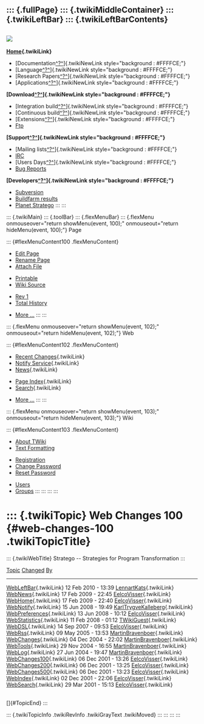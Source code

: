 ::: {.fullPage}
::: {.twikiMiddleContainer}
::: {.twikiLeftBar}
::: {.twikiLeftBarContents}
  ----------------------------------------------------------------------------------
  [![](../pub/Stratego/StrategoLogo/StrategoLogoTextlessWhite-100px.png)](WebHome)
  ----------------------------------------------------------------------------------

**[Home](WebHome){.twikiLink}**

-   [Documentation[^?^](http://www.program-transformation.org/edit/WebDSL/StrategoDocumentation?topicparent=WebDSL.WebChanges100)]{.twikiNewLink
    style="background : #FFFFCE;"}
-   [Language[^?^](http://www.program-transformation.org/edit/WebDSL/StrategoLanguage?topicparent=WebDSL.WebChanges100)]{.twikiNewLink
    style="background : #FFFFCE;"}
-   [Research
    Papers[^?^](http://www.program-transformation.org/edit/WebDSL/StrategoPublications?topicparent=WebDSL.WebChanges100)]{.twikiNewLink
    style="background : #FFFFCE;"}
-   [Applications[^?^](http://www.program-transformation.org/edit/WebDSL/StrategoApplication?topicparent=WebDSL.WebChanges100)]{.twikiNewLink
    style="background : #FFFFCE;"}

**[Download[^?^](http://www.program-transformation.org/edit/WebDSL/StrategoDownload?topicparent=WebDSL.WebChanges100)]{.twikiNewLink
style="background : #FFFFCE;"}**

-   [Integration
    build[^?^](http://www.program-transformation.org/edit/WebDSL/IntegrationBuild?topicparent=WebDSL.WebChanges100)]{.twikiNewLink
    style="background : #FFFFCE;"}
-   [Continuous
    build[^?^](http://www.program-transformation.org/edit/WebDSL/ContinuousBuild?topicparent=WebDSL.WebChanges100)]{.twikiNewLink
    style="background : #FFFFCE;"}
-   [Extensions[^?^](http://www.program-transformation.org/edit/WebDSL/AdditionalPackageDownload?topicparent=WebDSL.WebChanges100)]{.twikiNewLink
    style="background : #FFFFCE;"}
-   [Ftp](ftp://ftp.strategoxt.org/pub/stratego)

**[Support[^?^](http://www.program-transformation.org/edit/WebDSL/StrategoSupport?topicparent=WebDSL.WebChanges100)]{.twikiNewLink
style="background : #FFFFCE;"}**

-   [Mailing
    lists[^?^](http://www.program-transformation.org/edit/WebDSL/MailingList?topicparent=WebDSL.WebChanges100)]{.twikiNewLink
    style="background : #FFFFCE;"}
-   [IRC](irc://irc.freenode.net/#stratego)
-   [Users
    Days[^?^](http://www.program-transformation.org/edit/WebDSL/StrategoUsersDay?topicparent=WebDSL.WebChanges100)]{.twikiNewLink
    style="background : #FFFFCE;"}
-   [Bug Reports](http://bugs.strategoxt.org/browse/STR)

**[Developers[^?^](http://www.program-transformation.org/edit/WebDSL/StrategoDev?topicparent=WebDSL.WebChanges100)]{.twikiNewLink
style="background : #FFFFCE;"}**

-   [Subversion](https://svn.strategoxt.org/repos/StrategoXT/strategoxt/trunk)
-   [Buildfarm
    results](http://releases.strategoxt.org/quick-view-by-date.html)
-   [Planet Stratego](http://planet.strategoxt.org)
:::
:::

::: {.twikiMain}
::: {.toolBar}
::: {.flexMenuBar}
::: {.flexMenu onmouseover="return showMenu(event, 100);" onmouseout="return hideMenu(event, 100);"}
Page

::: {#flexMenuContent100 .flexMenuContent}
-   [Edit
    Page](http://www.program-transformation.org/edit/WebDSL/WebChanges100?t=1536829047)
-   [Rename
    Page](http://www.program-transformation.org/rename/WebDSL/WebChanges100)
-   [Attach
    File](http://www.program-transformation.org/attach/WebDSL/WebChanges100)

<!-- -->

-   [Printable](http://www.program-transformation.org/view/WebDSL/WebChanges100?skin=print.pattern)
-   [Wiki
    Source](http://www.program-transformation.org/view/WebDSL/WebChanges100?skin=text&raw=on&contenttype=text/plain)

<!-- -->

-   [Rev
    1](http://www.program-transformation.org/view/WebDSL/WebChanges100?rev=1.1)
-   [Total
    History](http://www.program-transformation.org/rdiff/WebDSL/WebChanges100)

<!-- -->

-   [More
    \...](http://www.program-transformation.org/oops/WebDSL/WebChanges100?template=oopsmore&param1=1.1&param2=1.1)
:::
:::

::: {.flexMenu onmouseover="return showMenu(event, 102);" onmouseout="return hideMenu(event, 102);"}
Web

::: {#flexMenuContent102 .flexMenuContent}
-   [Recent Changes](WebChanges){.twikiLink}
-   [Notify Service](WebNotify){.twikiLink}
-   [News](WebNews){.twikiLink}

<!-- -->

-   [Page Index](WebIndex){.twikiLink}
-   [Search](WebSearch){.twikiLink}

<!-- -->

-   [More
    \...](http://www.program-transformation.org/oops/WebDSL/WebChanges100?template=oopsmore&param1=1.1&param2=1.1)
:::
:::

::: {.flexMenu onmouseover="return showMenu(event, 103);" onmouseout="return hideMenu(event, 103);"}
Wiki

::: {#flexMenuContent103 .flexMenuContent}
-   [About
    TWiki](http://www.program-transformation.org/view/TWiki/WebHome)
-   [Text
    Formatting](http://www.program-transformation.org/view/TWiki/TextFormattingRules)

<!-- -->

-   [Registration](http://www.program-transformation.org/view/TWiki/TWikiRegistration)
-   [Change
    Password](http://www.program-transformation.org/view/TWiki/ChangePassword)
-   [Reset
    Password](http://www.program-transformation.org/view/TWiki/ResetPassword)

<!-- -->

-   [Users](http://www.program-transformation.org/view/Main/TWikiUsers)
-   [Groups](http://www.program-transformation.org/view/Main/TWikiGroups)
:::
:::
:::
:::

::: {.twikiTopic}
Web Changes 100 {#web-changes-100 .twikiTopicTitle}
===============

::: {.twikiWebTitle}
Stratego \-- Strategies for Program Transformation
:::

  [Topic](http://www.program-transformation.org/WebDSL/WebChanges100?sortcol=0&table=1&up=0#sorted_table "Sort by this column")   [Changed](http://www.program-transformation.org/WebDSL/WebChanges100?sortcol=1&table=1&up=0#sorted_table "Sort by this column")   [By](http://www.program-transformation.org/WebDSL/WebChanges100?sortcol=2&table=1&up=0#sorted_table "Sort by this column")
  ------------------------------------------------------------------------------------------------------------------------------- --------------------------------------------------------------------------------------------------------------------------------- ----------------------------------------------------------------------------------------------------------------------------
  [WebLeftBar](WebLeftBar){.twikiLink}                                                                                            12 Feb 2010 - 13:39                                                                                                               [LennartKats](../Main/LennartKats){.twikiLink}
  [WebNews](WebNews){.twikiLink}                                                                                                  17 Feb 2009 - 22:45                                                                                                               [EelcoVisser](../Main/EelcoVisser){.twikiLink}
  [WebHome](WebHome){.twikiLink}                                                                                                  17 Feb 2009 - 22:40                                                                                                               [EelcoVisser](../Main/EelcoVisser){.twikiLink}
  [WebNotify](WebNotify){.twikiLink}                                                                                              15 Jun 2008 - 19:49                                                                                                               [KarlTrygveKalleberg](../Main/KarlTrygveKalleberg){.twikiLink}
  [WebPreferences](WebPreferences){.twikiLink}                                                                                    13 Jun 2008 - 10:12                                                                                                               [EelcoVisser](../Main/EelcoVisser){.twikiLink}
  [WebStatistics](WebStatistics){.twikiLink}                                                                                      11 Feb 2008 - 01:12                                                                                                               [TWikiGuest](../Main/TWikiGuest){.twikiLink}
  [WebDSL](WebDSL){.twikiLink}                                                                                                    14 Sep 2007 - 09:53                                                                                                               [EelcoVisser](../Main/EelcoVisser){.twikiLink}
  [WebRss](WebRss){.twikiLink}                                                                                                    09 May 2005 - 13:53                                                                                                               [MartinBravenboer](../Main/MartinBravenboer){.twikiLink}
  [WebChanges](WebChanges){.twikiLink}                                                                                            04 Dec 2004 - 22:02                                                                                                               [MartinBravenboer](../Main/MartinBravenboer){.twikiLink}
  [WebTools](WebTools){.twikiLink}                                                                                                29 Nov 2004 - 16:55                                                                                                               [MartinBravenboer](../Main/MartinBravenboer){.twikiLink}
  [WebLog](WebLog){.twikiLink}                                                                                                    27 Jun 2004 - 19:47                                                                                                               [MartinBravenboer](../Main/MartinBravenboer){.twikiLink}
  [WebChanges100](WebChanges100){.twikiLink}                                                                                      06 Dec 2001 - 13:26                                                                                                               [EelcoVisser](../Main/EelcoVisser){.twikiLink}
  [WebChanges200](WebChanges200){.twikiLink}                                                                                      06 Dec 2001 - 13:25                                                                                                               [EelcoVisser](../Main/EelcoVisser){.twikiLink}
  [WebChanges500](WebChanges500){.twikiLink}                                                                                      06 Dec 2001 - 13:23                                                                                                               [EelcoVisser](../Main/EelcoVisser){.twikiLink}
  [WebIndex](WebIndex){.twikiLink}                                                                                                02 Dec 2001 - 22:06                                                                                                               [EelcoVisser](../Main/EelcoVisser){.twikiLink}
  [WebSearch](WebSearch){.twikiLink}                                                                                              29 Mar 2001 - 15:13                                                                                                               [EelcoVisser](../Main/EelcoVisser){.twikiLink}

\
[]{#TopicEnd}
:::

::: {.twikiTopicInfo .twikiRevInfo .twikiGrayText .twikiMoved}
:::
:::
:::
:::
